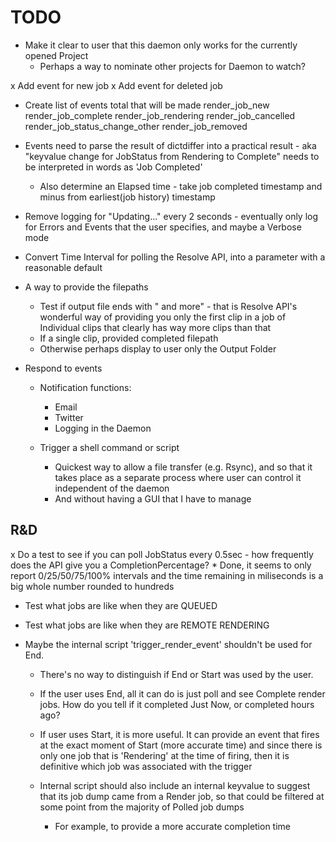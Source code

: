 # TODO

* Make it clear to user that this daemon only works for the currently opened Project
	* Perhaps a way to nominate other projects for Daemon to watch?


x Add event for new job
x Add event for deleted job

* Create list of events total that will be made
	render_job_new
	render_job_complete
	render_job_rendering
	render_job_cancelled
	render_job_status_change_other
	render_job_removed
	 

* Events need to parse the result of dictdiffer into a practical result - aka "keyvalue change for JobStatus from Rendering to Complete" needs to be interpreted in words as 'Job Completed'
	* Also determine an Elapsed time - take job completed timestamp and minus from earliest(job history) timestamp

* Remove logging for "Updating..." every 2 seconds - eventually only log for Errors and Events that the user specifies, and maybe a Verbose mode

* Convert Time Interval for polling the Resolve API, into a parameter with a reasonable default

* A way to provide the filepaths
	* Test if output file ends with " and more" - that is Resolve API's wonderful way of providing you only the first clip in a job of Individual clips that clearly has way more clips than that
	* If a single clip, provided completed filepath
	* Otherwise perhaps display to user only the Output Folder

* Respond to events

	* Notification functions:
		* Email
		* Twitter
		* Logging in the Daemon


	* Trigger a shell command or script
		* Quickest way to allow a file transfer (e.g. Rsync), and so that it takes place as a separate process where user can control it independent of the daemon
		* And without having a GUI that I have to manage






## R&D
x Do a test to see if you can poll JobStatus every 0.5sec - how frequently does the API give you a CompletionPercentage?
	* Done, it seems to only report 0/25/50/75/100% intervals and the time remaining in miliseconds is a big whole number rounded to hundreds

* Test what jobs are like when they are QUEUED

* Test what jobs are like when they are REMOTE RENDERING

* Maybe the internal script 'trigger_render_event' shouldn't be used for End.
	* There's no way to distinguish if End or Start was used by the user.
	* If the user uses End, all it can do is just poll and see Complete render jobs. How do you tell if it completed Just Now, or completed hours ago?
	* If user uses Start, it is more useful. It can provide an event that fires at the exact moment of Start (more accurate time) and since there is only one job that is 'Rendering' at the time of firing, then it is definitive which job was associated with the trigger


	* Internal script should also include an internal keyvalue to suggest that its job dump came from a Render job, so that could be filtered at some point from the majority of Polled job dumps 
		* For example, to provide a more accurate completion time